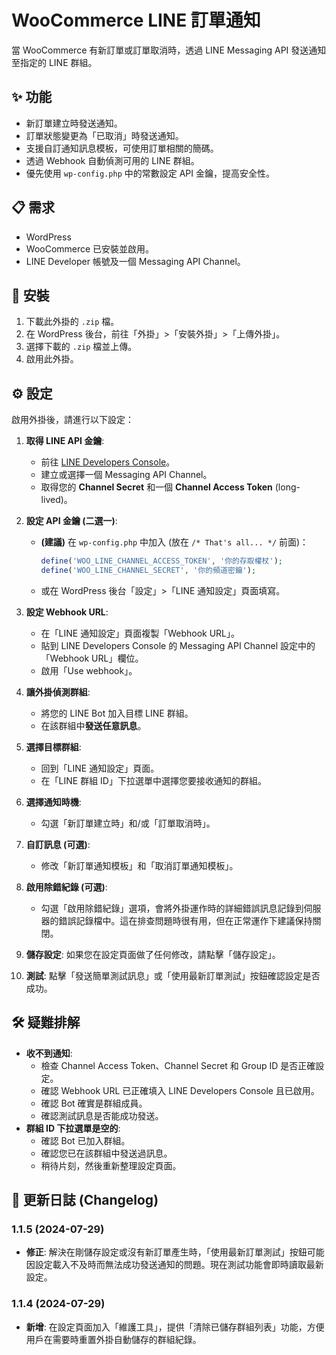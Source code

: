 # WooCommerce LINE 訂單通知

當 WooCommerce 有新訂單或訂單取消時，透過 LINE Messaging API 發送通知至指定的 LINE 群組。

## ✨ 功能

*   新訂單建立時發送通知。
*   訂單狀態變更為「已取消」時發送通知。
*   支援自訂通知訊息模板，可使用訂單相關的簡碼。
*   透過 Webhook 自動偵測可用的 LINE 群組。
*   優先使用 `wp-config.php` 中的常數設定 API 金鑰，提高安全性。

## 📋 需求

*   WordPress
*   WooCommerce 已安裝並啟用。
*   LINE Developer 帳號及一個 Messaging API Channel。

## 🚀 安裝

1.  下載此外掛的 `.zip` 檔。
2.  在 WordPress 後台，前往「外掛」>「安裝外掛」>「上傳外掛」。
3.  選擇下載的 `.zip` 檔並上傳。
4.  啟用此外掛。

## ⚙️ 設定

啟用外掛後，請進行以下設定：

1.  **取得 LINE API 金鑰**:
    *   前往 [LINE Developers Console](https://developers.line.biz/console/)。
    *   建立或選擇一個 Messaging API Channel。
    *   取得您的 **Channel Secret** 和一個 **Channel Access Token** (long-lived)。

2.  **設定 API 金鑰 (二選一)**:
    *   **(建議)** 在 `wp-config.php` 中加入 (放在 `/* That's all... */` 前面)：
        ```php
        define('WOO_LINE_CHANNEL_ACCESS_TOKEN', '你的存取權杖');
        define('WOO_LINE_CHANNEL_SECRET', '你的頻道密鑰');
        ```
    *   或在 WordPress 後台「設定」>「LINE 通知設定」頁面填寫。

3.  **設定 Webhook URL**:
    *   在「LINE 通知設定」頁面複製「Webhook URL」。
    *   貼到 LINE Developers Console 的 Messaging API Channel 設定中的「Webhook URL」欄位。
    *   啟用「Use webhook」。

4.  **讓外掛偵測群組**:
    *   將您的 LINE Bot 加入目標 LINE 群組。
    *   在該群組中**發送任意訊息**。

5.  **選擇目標群組**:
    *   回到「LINE 通知設定」頁面。
    *   在「LINE 群組 ID」下拉選單中選擇您要接收通知的群組。

6.  **選擇通知時機**:
    *   勾選「新訂單建立時」和/或「訂單取消時」。

7.  **自訂訊息 (可選)**:
    *   修改「新訂單通知模板」和「取消訂單通知模板」。

8.  **啟用除錯紀錄 (可選)**:
    *   勾選「啟用除錯紀錄」選項，會將外掛運作時的詳細錯誤訊息記錄到伺服器的錯誤記錄檔中。這在排查問題時很有用，但在正常運作下建議保持關閉。

9.  **儲存設定**: 如果您在設定頁面做了任何修改，請點擊「儲存設定」。

10. **測試**: 點擊「發送簡單測試訊息」或「使用最新訂單測試」按鈕確認設定是否成功。

## 🛠️ 疑難排解

*   **收不到通知**:
    *   檢查 Channel Access Token、Channel Secret 和 Group ID 是否正確設定。
    *   確認 Webhook URL 已正確填入 LINE Developers Console 且已啟用。
    *   確認 Bot 確實是群組成員。
    *   確認測試訊息是否能成功發送。
*   **群組 ID 下拉選單是空的**:
    *   確認 Bot 已加入群組。
    *   確認您已在該群組中發送過訊息。
    *   稍待片刻，然後重新整理設定頁面。

## 📜 更新日誌 (Changelog)

### 1.1.5 (2024-07-29)
*   **修正**: 解決在剛儲存設定或沒有新訂單產生時，「使用最新訂單測試」按鈕可能因設定載入不及時而無法成功發送通知的問題。現在測試功能會即時讀取最新設定。

### 1.1.4 (2024-07-29)
*   **新增**: 在設定頁面加入「維護工具」，提供「清除已儲存群組列表」功能，方便用戶在需要時重置外掛自動儲存的群組紀錄。 